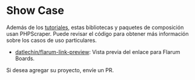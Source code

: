 # Show Case

Además de los [tutoriales](/es/misc/tutorials.html), estas bibliotecas y paquetes de composición usan PHPScraper. Puede revisar el código para obtener más información sobre los casos de uso particulares.

- [datlechin/flarum-link-preview](https://github.com/datlechin/flarum-link-preview): Vista previa del enlace para Flarum Boards.

Si desea agregar su proyecto, envíe un PR.